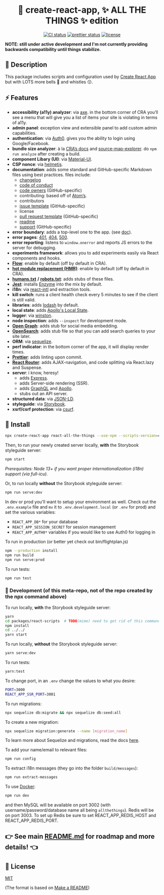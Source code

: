 <h1 align="center">
  🔮 create-react-app, ✨ ALL THE THINGS ✨ edition
</h1>

<p align="center">
  <a href="https://dev.azure.com/mimecuvalo/all-the-things/_build/latest?definitionId=1&branchName=master"><img src="https://dev.azure.com/mimecuvalo/all-the-things/_apis/build/status/mimecuvalo.all-the-things?branchName=master" alt="CI status" /></a>
  <a href="https://github.com/prettier/prettier"><img src="https://img.shields.io/badge/code_style-prettier-ff69b4.svg" alt="prettier status" /></a>
  <a href="https://github.com/mimecuvalo/all-the-things/docs/license.md"><img src="https://img.shields.io/badge/license-MIT-brightgreen.svg" alt="license" /></a>
</p>

<strong>NOTE: still under active development and I'm not currently providing backwards compatibility until things stabilize.</strong>

## 📯 Description

This package includes scripts and configuration used by [Create React App](https://github.com/facebook/create-react-app) but with LOTS more bells 🔔 and whistles 😗.

## ⚡ Features

- **accessibility (a11y) analyzer**: via [axe](https://www.google.com/search?q=axe-core&oq=axe-core&aqs=chrome..69i57.1485j0j7&sourceid=chrome&ie=UTF-8). in the bottom corner of CRA you’ll see a menu that will give you a list of items your site is violating in terms of a11y.
- **admin panel**: exception view and extensible panel to add custom admin capabilities.
- **authentication**: via [Auth0](https://auth0.com/). gives you the ability to login using Google/Facebook.
- **bundle size analyzer**: à la [CRA’s docs](https://facebook.github.io/create-react-app/docs/analyzing-the-bundle-size) and [source-map-explorer](https://www.npmjs.com/package/source-map-explorer). do `npm run analyze` after creating a build.
- **component Libary (UI)**: via [Material-UI](https://material-ui.com/).
- **CSP nonce**: via [helmetjs](https://helmetjs.github.io/).
- **documentation**: adds some standard and GitHub-specific Markdown files using best practices. files include:
  - [changelog](https://keepachangelog.com)
  - [code of conduct](https://www.contributor-covenant.org)
  - [code owners](https://help.github.com/articles/about-code-owners/) (GitHub-specific)
  - contributing: based off of [Atom’s](https://github.com/atom/atom/blob/master/CONTRIBUTING.md).
  - contributors
  - [issue template](https://help.github.com/articles/about-issue-and-pull-request-templates/) (GitHub-specific)
  - license
  - [pull request template](https://help.github.com/articles/about-issue-and-pull-request-templates/) (GitHub-specific)
  - [readme](https://www.makeareadme.com/)
  - [support](https://help.github.com/articles/adding-support-resources-to-your-project/) (GitHub-specific)
- **error boundary**: adds a top-level one to the app. (see [doc](https://reactjs.org/docs/error-boundaries.html)).
- **error pages**: [401](https://developer.mozilla.org/en-US/docs/Web/HTTP/Status/401), [404](https://developer.mozilla.org/en-US/docs/Web/HTTP/Status/404), [500](https://developer.mozilla.org/en-US/docs/Web/HTTP/Status/500).
- **error reporting**: listens to `window.onerror` and reports JS errors to the server for debugging.
- **experiments framework**: allows you to add experiments easily via React components and hooks.
- [**Flow**](https://flow.org): enable by default (off by default in CRA).
- [**hot module replacement (HMR)**](https://webpack.js.org/concepts/hot-module-replacement/): enable by default (off by default in CRA).
- [**humans.txt**](http://humanstxt.org/) **/** [**robots.txt**](http://www.robotstxt.org/): adds stubs of these files.
- [**Jest**](https://jestjs.io/): installs [Enzyme](https://airbnb.io/enzyme/) into the mix by default.
- **i18n**: via [react-intl](https://github.com/yahoo/react-intl/wiki#getting-started) and extraction tools.
- **kill switch**: runs a client health check every 5 minutes to see if the client is still valid.
- **libraries**: adds [lodash](https://lodash.com) by default.
- **local state**: adds [Apollo's Local State](https://www.apollographql.com/docs/react/data/local-state/).
- **logger**: via [winston](https://github.com/winstonjs/winston).
- **node inspection**: adds `--inspect` for development mode.
- [**Open Graph**](http://ogp.me/): adds stub for social media embedding.
- [**OpenSearch**](http://www.opensearch.org/Home): adds stub file so that you can add search queries to your site later.
- **ORM**: via [sequelize](http://docs.sequelizejs.com/).
- **perf indicator**: in the bottom corner of the app, it will display render times.
- [**Prettier**](https://prettier.io): adds linting upon commit.
- [**React Router**](https://reacttraining.com/react-router/): adds AJAX-navigation, and code splitting via React.lazy and Suspense.
- **server**: i know, heresy!
  - adds [Express](https://expressjs.com/).
  - adds Server-side rendering (SSR).
  - adds [GraphQL](https://graphql.org) and [Apollo](https://apollographql.com).
  - stubs out an API server.
- **structured data**: via [JSON-LD](https://developers.google.com/search/docs/guides/intro-structured-data).
- **styleguide**: via [Storybook](https://storybook.js.org).
- **xsrf/csrf protection**: via [csurf](https://github.com/expressjs/csurf).

## 💾 Install

```sh
npx create-react-app react-all-the-things --use-npm --scripts-version=cra-all-the-things
```

Then, to run your newly created server locally, **with** the Storybook styleguide server:

```sh
npm start
```

_Prerequisites: Node 13+ if you want proper internationalization (i18n) support (via full-icu)._

Or, to run locally **without** the Storybook styleguide server:

```sh
npm run serve:dev
```

In dev or prod you'll want to setup your environment as well. Check out the `.env.example` file and `mv` it to `.env.development.local` (or `.env` for prod) and set the various variables:

- `REACT_APP_DB*` for your database
- `REACT_APP_SESSION_SECRET` for session management
- `REACT_APP_AUTH0*` variables if you would like to use Auth0 for logging in

To run in production (or better yet check out bin/flightplan.js)

```sh
npm --production install
npm run build
npm run serve:prod
```

To run tests:

```sh
npm run test
```

### 🔨 Development (of this meta-repo, not of the repo created by the npx command above)

To run locally, **with** the Storybook styleguide server:

```sh
yarn
cd packages/react-scripts  # TODO(mime) need to get rid of this command eventually - it's a crutch
npm install
cd ../../
yarn start
```

To run locally, **without** the Storybook styleguide server:

```sh
yarn serve:dev
```

To run tests:

```sh
yarn:test
```

To change port, in an `.env` change the values to what you desire:

```sh
PORT=3000
REACT_APP_SSR_PORT=3001
```

To run migrations:

```sh
npx sequelize db:migrate && npx sequelize db:seed:all
```

To create a new migration:

```sh
npx sequelize migration:generate --name [migration_name]
```

To learn more about Sequelize and migrations, read the docs [here](https://sequelize.org/master/manual/migrations.html).

To add your name/email to relevant files:

```sh
npm run config
```

To extract i18n messages (they go into the folder `build/messages`):

```sh
npm run extract-messages
```

To use [Docker](https://docs.docker.com/compose/install/):

```sh
npm run dev
```

and then MySQL will be available on port 3002 (with username/password/database name all being `allthethings`).
Redis will be on port 3003. To set up Redis be sure to set REACT_APP_REDIS_HOST and REACT_APP_REDIS_PORT.

## 👉 See main [README.md](https://github.com/mimecuvalo/all-the-things) for roadmap and more details! 👈

## 📜 License

[MIT](license.md)

(The format is based on [Make a README](https://www.makeareadme.com/))
